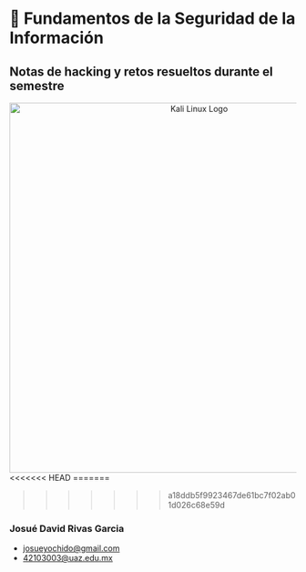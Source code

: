 # 🔐 **Fundamentos de la Seguridad de la Información**

## Notas de hacking y retos resueltos durante el semestre 

<div align="center"> <img src="https://images7.alphacoders.com/137/1370159.png" alt="Kali Linux Logo" width="650"> </div>
<<<<<<< HEAD
=======

>>>>>>> a18ddb5f9923467de61bc7f02ab01d026c68e59d
### Josué David Rivas Garcia
- [josueyochido@gmail.com](mailto:josueyochido@gmail.com)
- [42103003@uaz.edu.mx](mailto:42103003@uaz.edu.mx)

